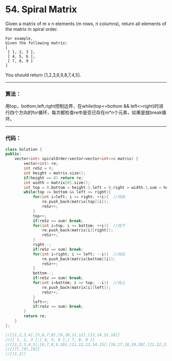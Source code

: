 # 54. Spiral Matrix


Given a matrix of m x n elements (m rows, n columns), return all elements of the matrix in spiral order.

    For example,
    Given the following matrix:
    [
     [ 1, 2, 3 ],
     [ 4, 5, 6 ],
     [ 7, 8, 9 ]
    ]

You should return [1,2,3,6,9,8,7,4,5].

---

### 算法：
用top，bottom,left,right控制边界，在while(top<=bottom && left<=right)时进行四个方向的for循环，每次都检查re中是否已存在m*n个元素，如果是就break循环。
 
 ---
 
 
### 代码：

```c++
class Solution {
public:
    vector<int> spiralOrder(vector<vector<int>>& matrix) {
        vector<int> re;
        int reSz = 0;
        int height = matrix.size();
        if(height == 0) return re;
        int width = matrix[0].size();
        int top = 0,bottom = height-1,left = 0,right = width-1,sum = height*width;       
        while(top <= bottom && left <= right){
            for(int i=left; i <= right; ++i){  //向右
                re.push_back(matrix[top][i]);
                reSz++;
            }
            top++;
            if(reSz == sum) break;
            for(int i=top; i <= bottom; ++i){  //向下
                re.push_back(matrix[i][right]);
                reSz++;
            }
            right--;
            if(reSz == sum) break;
            for(int i=right; i >= left; --i){  //向左
                re.push_back(matrix[bottom][i]);
                reSz++;
            }
            bottom--;
            if(reSz == sum) break;
            for(int i=bottom; i >= top; --i){  //向上
                re.push_back(matrix[i][left]);
                reSz++;
            }
            left++;
            if(reSz == sum) break;
        }
        return re;
    }
};

//[[1,2,3,4],[5,6,7,8],[9,10,11,12],[13,14,15,16]]
//[[ 1, 2, 3 ],[ 4, 5, 6 ],[ 7, 8, 9 ]]
//[[1,2,3,4,5],[6,7,8,9,10],[11,12,13,14,15],[16,17,18,19,20],[21,22,23,24,25]]
//[[7],[9],[6]]
//[[1,2]]
```



